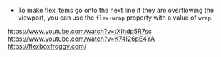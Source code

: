 
- To make flex items go onto the next line if they are overflowing the viewport, you can use the `flex-wrap` property with a value of `wrap`.

https://www.youtube.com/watch?v=tXIhdp5R7sc
https://www.youtube.com/watch?v=K74l26pE4YA 
https://flexboxfroggy.com/